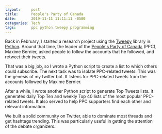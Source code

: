```yaml
---
layout:     post
title:      People's Party of Canada
date:       2019-11-11 11:11:11 -0500
categories: Tech
tags:       ppc python tweepy programming
---
```


Back in February, I started a research project using the 
[Tweepy][tweepy] library in [Python][python].  Around that time, the 
leader of the [People's Party of Canada][ppc] (PPC), Maxime Bernier, 
asked people to follow the accounts that he followed, and retweet their 
tweets.

That was a big job, so I wrote a Python script to create a list to 
which others could subscribe.  The next task was to isolate PPC-related 
tweets.  This was the genesis of my twitter bot.  It listens for 
PPC-related tweets from the accounts followed by Maxime Bernier.

After a while, I wrote another Python script to generate Top Tweets 
lists.  It generates daily Top Ten and weekly Top 40 lists of the most 
popular PPC-related tweets.  It also served to help PPC supporters find 
each other and relevant information.

We built a solid community on Twitter, able to dominate most threads 
and get hashtags trending.  This was particularly useful in getting the 
attention of the debate organizers.

[tweepy]:   https://pypi.org/project/tweepy
[ppc]:      https://peoplespartyofcanada.ca/?recruiter_id=964689
[python]:   https://python.org


